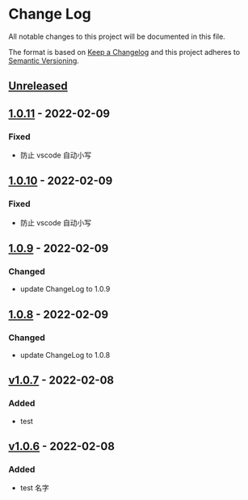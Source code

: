 # Change Log

All notable changes to this project will be documented in this file.

The format is based on [Keep a Changelog](http://keepachangelog.com/)
and this project adheres to [Semantic Versioning](http://semver.org/).

## [Unreleased][]

## [1.0.11][] - 2022-02-09

### Fixed

- 防止 vscode 自动小写

## [1.0.10][] - 2022-02-09

### Fixed

- 防止 vscode 自动小写

## [1.0.9][] - 2022-02-09

### Changed

- update ChangeLog to 1.0.9

## [1.0.8][] - 2022-02-09

### Changed

- update ChangeLog to 1.0.8

## [v1.0.7]() - 2022-02-08

### Added

- test

## [v1.0.6]() - 2022-02-08

### Added

- test 名字

<!-- 链接 -->

<!-- prettier-ignore -->
[Unreleased]: https://github.com/MrSeaWave/np-pub-test/compare/v1.0.11...HEAD
[1.0.11]: https://github.com/MrSeaWave/np-pub-test/compare/v1.0.10...v1.0.11
[1.0.10]: https://github.com/MrSeaWave/np-pub-test/compare/v1.0.9...v1.0.10
[1.0.7]: https://github.com/MrSeaWave/np-pub-test/compare/v1.0.6...v1.0.7
[1.0.6]: https://github.com/MrSeaWave/np-pub-test/tree/v1.0.6
[1.0.8]: https://github.com/MrSeaWave/np-pub-test/tree/v1.0.8
[1.0.9]: https://github.com/MrSeaWave/np-pub-test/tree/v1.0.9
